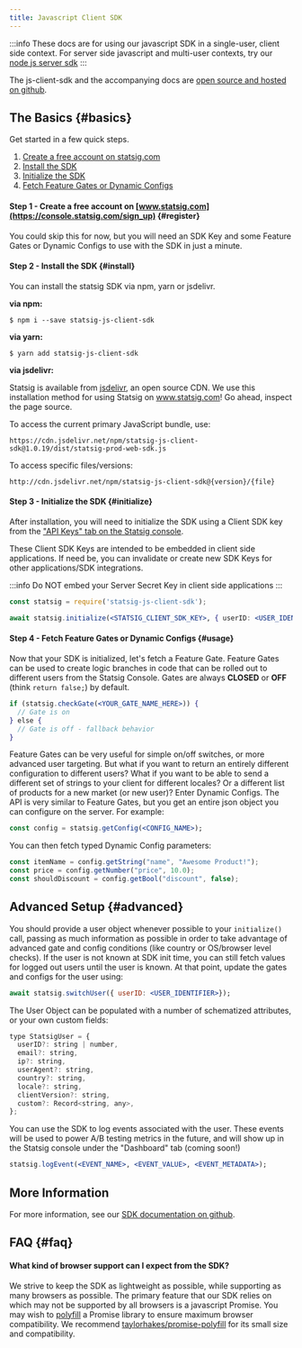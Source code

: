 ```yaml
---
title: Javascript Client SDK
---
```


:::info
These docs are for using our javascript SDK in a single-user, client side context. For server side javascript and multi-user contexts, try our [node js server sdk](server/nodejsServerSDK)
:::

The js-client-sdk and the accompanying docs are [open source and hosted on github](https://github.com/statsig-io/js-client-sdk/tree/main/docs).

## The Basics {#basics}

Get started in a few quick steps.

1. [Create a free account on statsig.com](#step1)
2. [Install the SDK](#step2)
3. [Initialize the SDK](#step3)
4. [Fetch Feature Gates or Dynamic Configs](#step4)

<a name="step1"></a>

#### Step 1 - Create a free account on [www.statsig.com](https://console.statsig.com/sign_up) {#register}

You could skip this for now, but you will need an SDK Key and some Feature Gates or Dynamic Configs to use with the SDK in just a minute.

<a name="step2"></a>

#### Step 2 - Install the SDK {#install}

You can install the statsig SDK via npm, yarn or jsdelivr.

**via npm:**

```shell
$ npm i --save statsig-js-client-sdk
```

**via yarn:**

```shell
$ yarn add statsig-js-client-sdk
```

**via jsdelivr:**

Statsig is available from [jsdelivr](http://www.jsdelivr.com/), an open source CDN. We use this installation method for using Statsig on www.statsig.com! Go ahead, inspect the page source.

To access the current primary JavaScript bundle, use:

`https://cdn.jsdelivr.net/npm/statsig-js-client-sdk@1.0.19/dist/statsig-prod-web-sdk.js`

To access specific files/versions:

`http://cdn.jsdelivr.net/npm/statsig-js-client-sdk@{version}/{file}`

<a name="step3"></a>

#### Step 3 - Initialize the SDK {#initialize}

After installation, you will need to initialize the SDK using a Client SDK key from the ["API Keys" tab on the Statsig console](https://console.statsig.com/api_keys).

These Client SDK Keys are intended to be embedded in client side applications. If need be, you can invalidate or create new SDK Keys for other applications/SDK integrations.

:::info
Do NOT embed your Server Secret Key in client side applications
:::

```jsx
const statsig = require('statsig-js-client-sdk');

await statsig.initialize(<STATSIG_CLIENT_SDK_KEY>, { userID: <USER_IDENTIFIER> });
```

<a name="step4"></a>

#### Step 4 - Fetch Feature Gates or Dynamic Configs {#usage}

Now that your SDK is initialized, let's fetch a Feature Gate. Feature Gates can be used to create logic branches in code that can be rolled out to different users from the Statsig Console. Gates are always **CLOSED** or **OFF** (think `return false;`) by default.

```jsx
if (statsig.checkGate(<YOUR_GATE_NAME_HERE>)) {
  // Gate is on
} else {
  // Gate is off - fallback behavior
}
```

Feature Gates can be very useful for simple on/off switches, or more advanced user targeting. But what if you want to return an entirely different configuration to different users? What if you want to be able to send a different set of strings to your client for different locales? Or a different list of products for a new market (or new user)? Enter Dynamic Configs. The API is very similar to Feature Gates, but you get an entire json object you can configure on the server. For example:

```jsx
const config = statsig.getConfig(<CONFIG_NAME>);
```

You can then fetch typed Dynamic Config parameters:

```jsx
const itemName = config.getString("name", "Awesome Product!");
const price = config.getNumber("price", 10.0);
const shouldDiscount = config.getBool("discount", false);
```

## Advanced Setup {#advanced}

You should provide a user object whenever possible to your `initialize()` call, passing as much information as possible in order to take advantage of advanced gate and config conditions (like country or OS/browser level checks). If the user is not known at SDK init time, you can still fetch values for logged out users until the user is known. At that point, update the gates and configs for the user using:

```jsx
await statsig.switchUser({ userID: <USER_IDENTIFIER>});
```

The User Object can be populated with a number of schematized attributes, or your own custom fields:

```jsx
type StatsigUser = {
  userID?: string | number,
  email?: string,
  ip?: string,
  userAgent?: string,
  country?: string,
  locale?: string,
  clientVersion?: string,
  custom?: Record<string, any>,
};
```

You can use the SDK to log events associated with the user. These events will be used to power A/B testing metrics in the future, and will show up in the Statsig console under the "Dashboard" tab (coming soon!)

```jsx
statsig.logEvent(<EVENT_NAME>, <EVENT_VALUE>, <EVENT_METADATA>);
```

## More Information

For more information, see our [SDK documentation on github](https://github.com/statsig-io/js-client-sdk/tree/main/docs).

## FAQ {#faq}

#### What kind of browser support can I expect from the SDK?

We strive to keep the SDK as lightweight as possible, while supporting as many browsers as possible. The primary feature that our SDK relies on which may not be supported by all browsers is a javascript Promise. You may wish to [polyfill](https://developer.mozilla.org/en-US/docs/Glossary/Polyfill) a Promise library to ensure maximum browser compatibility. We recommend [taylorhakes/promise-polyfill](https://github.com/taylorhakes/promise-polyfill) for its small size and compatibility.
